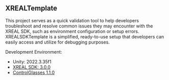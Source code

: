 ## XREALTemplate

This project serves as a quick validation tool to help developers troubleshoot and resolve common issues they may encounter with the XREAL SDK, such as environment configuration or setup errors. XREALSDKTemplate is a simplified, ready-to-use setup that developers can easily access and utilize for debugging purposes.


Development Environment:

* Unity: 2022.3.35f1 
* [XREAL SDK: 3.0.0](https://docs.xreal.com/Release%20Note/XREAL%20SDK%203.0.0)
* [ControlGlasses 1.1.0](https://docs.xreal.com/Release%20Note/XREAL%20SDK%203.0.0)
